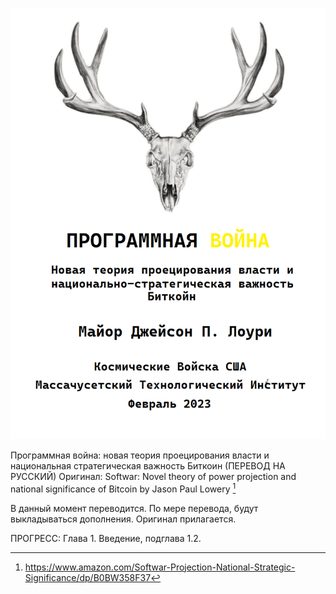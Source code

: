 ![alt text](https://github.com/photonepoch/softwar-ru/blob/main/resources/cover.png)

Программная война: новая теория проецирования власти и национальная стратегическая важность Биткоин (ПЕРЕВОД НА РУССКИЙ)
Оригинал: Softwar: Novel theory of power projection and national significance of Bitcoin by Jason Paul Lowery [^1]

В данный момент переводится. По мере перевода, будут выкладываться дополнения.
Оригинал прилагается.

ПРОГРЕСС: Глава 1. Введение, подглава 1.2.

[^1]: https://www.amazon.com/Softwar-Projection-National-Strategic-Significance/dp/B0BW358F37

